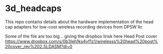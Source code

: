 # 3d_headcaps
This repo contains details about the hardware implementation of the head cap adapters for low-cost wireless recording devices from DPSW llc



Some of the file are too big .. giving the dropbox linsk here
Head Post cover
https://www.dropbox.com/s/0b3leh1ks4yf1z1/wirelesss%20head%20post%20cover_rev%202.SLDASM?dl=0


